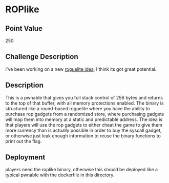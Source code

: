 # ROPlike

## Point Value
250

## Challenge Description
I've been working on a new <a href='/static/files/ROPlike-easy/roplike'>roguelite idea</a>, I think its got great potential.

## Description
This is a pwnable that gives you full stack control of 256 bytes and returns to the top of that buffer, with all memory protections enabled. The binary is structured like a round-based roguelite where you have the ability to purchase rop gadgets from a randomized store, where purchasing gadgets will map them into memory at a static and predictable address. The idea is that players will use the rop gadgets to either cheat the game to give them more currency than is actually possible in order to buy the syscall gadget, or otherwise just leak enough information to reuse the binary functions to print out the flag.

## Deployment
players need the roplike binary, otherwise this should be deployed like a typical pwnable with the dockerfile in this directory.